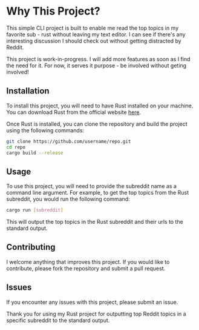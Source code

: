 # Why This Project?

This simple CLI project is built to enable me read the top topics in my favorite sub - rust without leaving my text editor. I can see if there's any interesting discussion I should check out without getting distracted by Reddit.

This project is work-in-progress. I will add more features as soon as I find the need for it. For now, it serves it purpose - be involved without geting involved!

## Installation

To install this project, you will need to have Rust installed on your machine. You can download Rust from the official website [here](https://www.rust-lang.org/tools/install).

Once Rust is installed, you can clone the repository and build the project using the following commands:

```sh
git clone https://github.com/username/repo.git
cd repo
cargo build --release
```

## Usage

To use this project, you will need to provide the subreddit name as a command line argument. For example, to get the top topics from the Rust subreddit, you would run the following command:

``` sh
cargo run [subreddit]
```

This will output the top topics in the Rust subreddit and their urls to the standard output.

## Contributing

I welcome anything that improves this project. If you would like to contribute, please fork the repository and submit a pull request.

## Issues

If you encounter any issues with this project, please submit an issue.

Thank you for using my Rust project for outputting top Reddit topics in a specific subreddit to the standard output.
